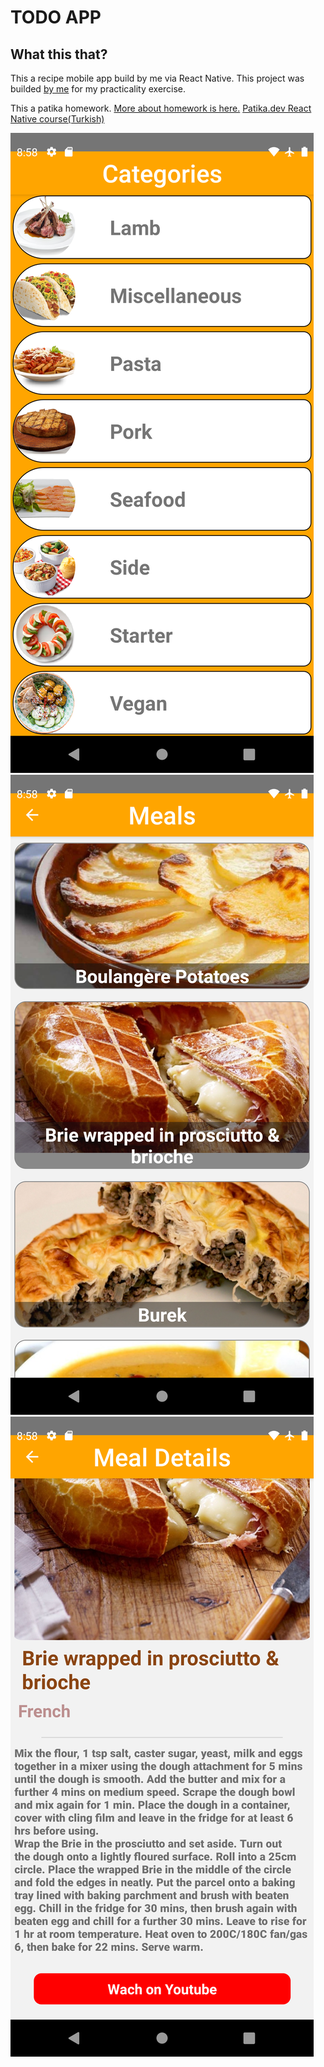 # TODO APP
## What this that?
This a recipe mobile app build by me via React Native. 
This project was builded [by me](https://github.com/ismail-sk/patikaLearning/tree/main/ReactNative/Homeworks/patikaTarifka) for my practicality exercise.

This a patika homework. [More about homework is here.](https://codepen.io/dmitrysharabin/pen/MWgQNYZ)
[Patika.dev React Native course(Turkish)](https://app.patika.dev/courses/react)

![<img src="image.png" width="250"/>](./Readme/example.png)
![<img src="image.png" width="250"/>](./Readme/example1.png)
![<img src="image.png" width="250"/>](./Readme/example2.png)

